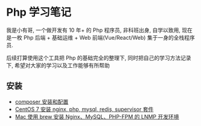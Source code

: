 # Php 学习笔记

我是小有哥, 一个做开发有 10 年+ 的 Php 程序员, 非科班出身, 自学以致用, 现在是一枚 Php 后端 + 基础运维 + Web 前端(Vue/React/Web) 集于一身的全栈程序员.

后续打算使用这个工具把 Php 的基础完全的整理下, 同时把自己的学习方法记录下, 希望对大家的学习以及工作能够有所帮助

## 安装

-   [composer 安装和配置](./env/install-composer.md)
-   [CentOS 7 安装 nginx, php, mysql, redis, supervisor 套件](https://wulicode.com/note/os/centos/lnmp-at-centos.html)
-   [Mac 使用 brew 安装 Nginx、MySQL、PHP-FPM 的 LNMP 开发环境](https://wulicode.com/note/os/mac/lnmp-at-mac.html)
